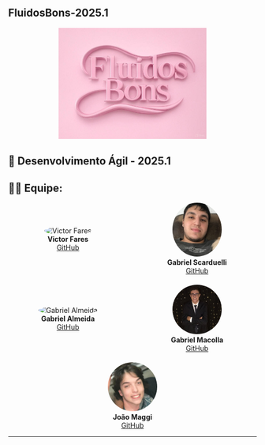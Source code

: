 ## **FluidosBons-2025.1**
<p align="center">
  <img src="assets/imgs/image.jpg" alt="Logo" width="300"/>
</p>


## 📅 Desenvolvimento Ágil - 2025.1
## 👨‍💻 Equipe:
<div style="display: flex; align-items: center; gap: 20px; flex-wrap: wrap;">
  <div style="flex: 1 1 200px; text-align: center;">
    <img src="https://media.licdn.com/dms/image/v2/D5603AQH-_jJcvsDu5w/profile-displayphoto-shrink_400_400/profile-displayphoto-shrink_400_400/0/1731947770806?e=1750291200&v=beta&t=ln56Cj4NPcPcyPw2cjg_ghGdWorJY8QB0FAaRKOKi7c" alt="Victor Fares" width="100" style="border-radius: 50%"/><br/>
    <strong>Victor Fares</strong><br/>
    <a href="https://github.com/victorfares" target="_blank">GitHub</a>
  </div>

 <div style="flex: 1 1 200px; text-align: center;">
    <img src="assets/imgs/Scardelli.jpeg" alt="Gabriel Scarduelli" width="100" style="border-radius: 50%"/><br/>
    <strong>Gabriel Scarduelli</strong><br/>
    <a href="https://github.com/BielScard" target="_blank">GitHub</a>
  </div>
  <div style="flex: 1 1 200px; text-align: center;">
    <img src="https://media.licdn.com/dms/image/v2/D4E35AQFboi96-GFn_w/profile-framedphoto-shrink_400_400/profile-framedphoto-shrink_400_400/0/1713534933422?e=1745539200&v=beta&t=Vh91j-T7zl4LFiqlUnH4_5p9iFO3OPAB1tL0Ru-9b8I" alt="Gabriel Almeida" width="100" style="border-radius: 50%"/><br/>
    <strong>Gabriel Almeida</strong><br/>
    <a href="https://github.com/almeidaaaaaaaa" target="_blank">GitHub</a>
  </div>
  <div style="flex: 1 1 200px; text-align: center;">
    <img src="assets/imgs/Macolla.jpeg" alt="Gabriel Macolla" width="100" style="border-radius: 50%"/><br/>
    <strong>Gabriel Macolla</strong><br/>
    <a href="https://github.com/GabrielMacolla" target="_blank">GitHub</a>
  </div>
  <div style="flex: 1 1 200px; text-align: center;">
    <img src="assets/imgs/Maggi.jpeg" alt="Joao Maggi" width="100" style="border-radius: 50%"/><br/>
    <strong>João Maggi</strong><br/>
    <a href="https://github.com/joaomaggi03" target="_blank">GitHub</a>
  </div>
</div>

---

